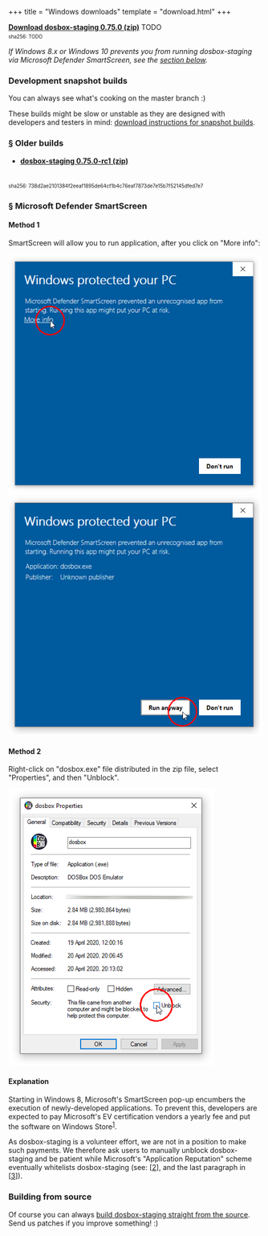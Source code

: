+++
title = "Windows downloads"
template = "download.html"
+++

**[Download dosbox-staging 0.75.0 (zip)][zip]** TODO
<br/>
<span style="font-size:0.7em">
sha256: TODO
</span>

*If Windows 8.x or Windows 10 prevents you from running dosbox-staging via
Microsoft Defender SmartScreen, see the [section below](#ms-ss).*

[zip]: https://TODO


### Development snapshot builds

You can always see what's cooking on the master branch :)

These builds might be slow or unstable as they are designed with developers
and testers in mind: [download instructions for snapshot builds](
https://github.com/dosbox-staging/dosbox-staging#development-snapshot-builds).

### <a name="old-builds" href="#old-builds">§</a> Older builds

* **[dosbox-staging 0.75.0-rc1 (zip)][0_75_0_rc1]**
<br/>
<span style="font-size:0.7em">
sha256: 738d2ae2101384f2eeaf1895de64cf1b4c76eaf7873de7e15b7f52145dfed7e7
</span>

[0_75_0_rc1]: https://github.com/dosbox-staging/dosbox-staging/releases/download/v0.75.0-rc1/dosbox-staging-windows-v0.75.0-rc1.zip


### <a name="ms-ss" href="#ms-ss">§</a> Microsoft Defender SmartScreen

#### Method 1

SmartScreen will allow you to run application, after you click
on "More info":

![SmartScreen window 1](smartscreen1.png)
![SmartScreen window 2](smartscreen2.png)


#### Method 2

Right-click on "dosbox.exe" file distributed in the zip file, select
"Properties", and then "Unblock".

![Properties window](properties.png)


#### Explanation

Starting in Windows 8, Microsoft's SmartScreen pop-up encumbers the execution
of newly-developed applications.  To prevent this, developers are expected to pay
Microsoft's EV certification vendors a yearly fee and put the software on Windows
Store<sup>[1]</sup>.

As dosbox-staging is a volunteer effort, we are not in a position to make such
payments. We therefore ask users to manually unblock dosbox-staging and be
patient while Microsoft's "Application Reputation" scheme eventually whitelists
dosbox-staging (see: [[2]], and the last paragraph in [[3]]).

[1]:https://docs.microsoft.com/en-gb/archive/blogs/ie/microsoft-smartscreen-extended-validation-ev-code-signing-certificates#-windows-store--windows-8-apps
[2]:https://docs.microsoft.com/en-us/windows/security/threat-protection/windows-defender-smartscreen/windows-defender-smartscreen-overview
[3]:https://docs.microsoft.com/en-gb/archive/blogs/ie/microsoft-smartscreen-extended-validation-ev-code-signing-certificates#-ev-code-signing
[4]:https://github.com/dosbox-staging/dosbox-staging


### Building from source

Of course you can always [build dosbox-staging straight from the source][1].
Send us patches if you improve something! :)

[1]:https://github.com/dosbox-staging/dosbox-staging
